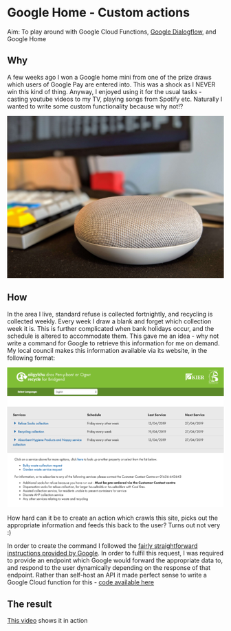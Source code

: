 # Google Home - Custom actions

Aim: To play around with Google Cloud Functions, [Google Dialogflow](https://dialogflow.com/), and Google Home

## Why
A few weeks ago I won a Google home mini from one of the prize draws which users of Google Pay are entered into. This was a shock as I NEVER win this kind of thing. Anyway, I enjoyed using it for the usual tasks - casting youtube videos to my TV, playing songs from Spotify etc. Naturally I wanted to write some custom functionality because why not!?

![google home](./img/refuse.jpg)

## How
In the area I live, standard refuse is collected fortnightly, and recycling is collected weekly. Every week I draw a blank and forget which collection week it is. This is further complicated when bank holidays occur, and the schedule is altered to accommodate them. This gave me an idea - why not write a command for Google  to retrieve this information for me on demand. My local council makes this information available via its website, in the following format:

![gov site](./img/gov-site.png)

How hard can it be to create an action which crawls this site, picks out the appropriate information and feeds this back to the user? Turns out not very :)

In order to create the command I followed the [fairly straightforward instructions provided by Google](https://developers.google.com/actions/). In order to fulfil this request, I was required to provide an endpoint which Google would forward the appropriate data to, and respond to the user dynamically depending on the response of that endpoint. Rather than self-host an API it made perfect sense to write a Google Cloud function for this - [code available here](./refuse/)

## The result
        
[This video](./img/refuse-compressed.mp4) shows it in action
